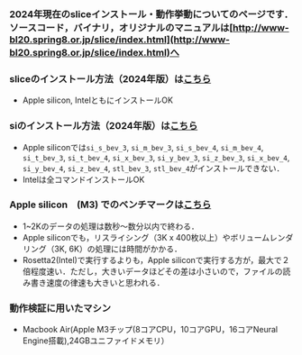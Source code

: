 ### 2024年現在のsliceインストール・動作挙動についてのページです．ソースコード，バイナリ，オリジナルのマニュアルは[http://www-bl20.spring8.or.jp/slice/index.html](http://www-bl20.spring8.or.jp/slice/index.html)へ

### sliceのインストール方法（2024年版）は[こちら](https://github.com/xrm-bl/slice/blob/main/slice-install-mac.md)
- Apple silicon, IntelともにインストールOK

### siのインストール方法（2024年版）は[こちら](https://github.com/xrm-bl/slice/blob/main/si-install-mac.md)
- Apple siliconでは`si_s_bev_3`, `si_m_bev_3`, `si_s_bev_4`, `si_m_bev_4`, `si_t_bev_3`, `si_t_bev_4`, `si_x_bev_3`, `si_y_bev_3`, `si_z_bev_3`, `si_x_bev_4`, `si_y_bev_4`, `si_z_bev_4`, `stl_bev_3`, `stl_bev_4`がインストールできない．
- Intelは全コマンドインストールOK

### Apple silicon　(M3) でのベンチマークは[こちら](https://github.com/xrm-bl/slice/blob/main/mac-benchmark/report_20240731.md)
- 1~2Kのデータの処理は数秒〜数分以内で終わる．
- Apple siliconでも，リスライシング（3K x 400枚以上）やボリュームレンダリング（3K, 6K）の処理には時間がかかる．
- Rosetta2(Intel)で実行するよりも，Apple siliconで実行する方が，最大で２倍程度速い．ただし，大きいデータほどその差は小さいので，ファイルの読み書き速度の律速も大きいと思われる．

### 動作検証に用いたマシン
- Macbook Air(Apple M3チップ(8コアCPU，10コアGPU，16コアNeural Engine搭載),24GBユニファイドメモリ）
